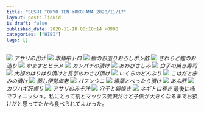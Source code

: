 ```yaml
---
title: "SUSHI TOKYO TEN YOKOHAMA 2020/11/17"
layout: posts.liquid
is_draft: false
published_date: 2020-11-18 00:10:14 +0900
categories: ["HIBI"]
tags: []
---
```


![](/public/images/2020/11/a4ef2ea6-b78a-46ec-9e64-69a59e95b954-bbb18d8a-32e5-43aa-b85f-fbaa7b84cc77-1024x684.jpg)
_アサリの出汁_
![](/public/images/2020/11/6ba703f3-86d9-4fcf-b65f-964fe3275fe6-7ff34c9c-6183-4b5f-acc2-f60087fbabf1-1024x684.jpg)
_本鮪中トロ_
![](/public/images/2020/11/7c2406da-7f4f-4d38-b133-071c85166ce9-9d498d19-b9fc-4966-ac47-ca590f030408-1024x684.jpg)
_鰤のお造りおろしポン酢_
![](/public/images/2020/11/89853809-dd36-4367-a6ad-9b48ba96eb12-7512d5ca-feb2-4317-b5d7-76ffb6043bb4-1024x684.jpg)
_さわらと鰹のお造り_
![](/public/images/2020/11/fd70c02d-6b95-4fb9-994e-0c1bd5500b5e-74759368-3b32-4e9d-b80f-24485095863b-1024x684.jpg)
_かますとヒラメ_
![](/public/images/2020/11/ff6f475e-d4a1-4a41-90eb-5445b2dc8e23-be3e155c-e10e-4570-91a5-ac5f34607e85-1024x684.jpg)
_カンパチの漬け_
![](/public/images/2020/11/a8b233ea-91ce-4c73-aea1-87523ad27fc2-75287034-c70c-4f9c-b365-d693ce5673e2-1024x684.jpg)
_あわびさしみ_
![](/public/images/2020/11/7dca1107-487b-4abe-9659-16c435b1a20f-cb9a7329-dc71-4e20-abc3-bfb8da9aeddc-1024x684.jpg)
_白子の焼き寿司_
![](/public/images/2020/11/199796f4-680c-4de8-bf82-cf55f3b74a5a-799734eb-88d1-4013-9d29-6707fca6131c-1024x684.jpg)
_大根のはりはり漬けと長芋のわさび漬け_
![](/public/images/2020/11/32cc1ee0-abe4-4546-a9c6-75fa69dfa2a8-b96ec04b-f519-454c-b3b5-a48592d2a513-1024x684.jpg)
_いくらのどんぶり_
![](/public/images/2020/11/59818d2c-3703-4bbf-8b95-c73a482c98a6-b099d732-29b9-4ee4-90df-f7ebb3541ea8-1024x684.jpg)
_こはだと赤みの漬け_
![](/public/images/2020/11/abb93d92-1bfd-4e9b-8a0d-700a94c2b977-58cbc42d-3d1b-4a4b-9e2d-7730a2b28912-1024x684.jpg)
_蒸し伊勢海老_
![](/public/images/2020/11/200fe9e2-14c2-490a-b99a-245ea02780c8-58793a33-7f9d-4398-a950-45ce99307da0-1024x684.jpg)
_バフンウニ_
![](/public/images/2020/11/48a1201e-e375-4d18-8799-24dc1c8767bd-6ac0afb4-bd1d-4a87-bf41-c648318dccbc-1024x684.jpg)
_湯葉とべったら漬け_
![](/public/images/2020/11/bbbf8bde-4e6a-4bf5-9265-f9b4d367a554-645eda79-28c8-43f0-a6ce-54c356c51e3f-1024x684.jpg)
_あん肝_
![](/public/images/2020/11/f039e69e-68a6-405b-908d-e10cc2a5a264-b1c2c6a2-0f72-46ef-bb87-a266f2a08eb4-1024x684.jpg)
_カワハギ肝握り_
![](/public/images/2020/11/19d87226-2ac3-4468-8ccd-c1cf5e2fa103-79fec9a4-0b63-4538-a176-ef21fe4c4782-1024x684.jpg)
_アサリのみそ汁_
![](/public/images/2020/11/06152700-592a-43c9-ab01-1131f9dee5f8-264b00b0-379e-4ac1-a04a-806bcf0ffb0b-1024x684.jpg)
_穴子と卵焼き_
![](/public/images/2020/11/b211b704-5120-4f78-96e9-afccb293c6bb-f0de8e3e-3ce6-4bec-9f61-8cbc46cef4d0-1024x684.jpg)
_ネギトロ巻き_
最後に柿でフィニッシュ。私にとって割とマックス贅沢だけど子供が大きくなるまでお預けだと思ってたから食べられてよかった。


